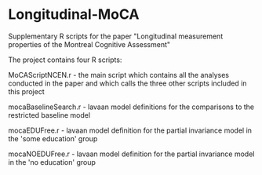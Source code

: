 # Longitudinal-MoCA
Supplementary R scripts for the paper "Longitudinal measurement properties of the Montreal Cognitive Assessment"

The project contains four R scripts:

MoCAScriptNCEN.r - the main script which contains all the analyses conducted in the paper and which calls the three other scripts included in this project

mocaBaselineSearch.r - lavaan model definitions for the comparisons to the restricted baseline model

mocaEDUFree.r - lavaan model definition for the partial invariance model in the 'some education' group

mocaNOEDUFree.r - lavaan model definition for the partial invariance model in the 'no education' group
